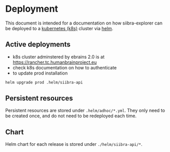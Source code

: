 # Deployment

This document is intended for a documentation on how siibra-explorer can be deployed to a [kubernetes (k8s)](https://kubernetes.io/) cluster via [helm](https://helm.sh/).

## Active deployments

- k8s cluster adminstered by ebrains 2.0 is at https://rancher.tc.humanbrainproject.eu
- check k8s documentation on how to authenticate
- to update prod installation

```sh
helm upgrade prod .helm/siibra-api
```

## Persistent resources

Persistent resources are stored under `.helm/adhoc/*.yml`. They only need to be created once, and do not need to be redeployed each time.

## Chart

Helm chart for each release is stored under `./helm/siibra-api/*`.

